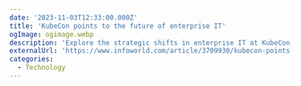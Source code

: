 ```yaml
---
date: '2023-11-03T12:33:00.000Z'
title: 'KubeCon points to the future of enterprise IT'
ogImage: ogimage.webp
description: 'Explore the strategic shifts in enterprise IT at KubeCon, highlighting the significance of open-source projects like eBPF/Cilium and Tetragon in shaping cloud infrastructure and enhancing security in distributed computing'
externalUrl: 'https://www.infoworld.com/article/3709930/kubecon-points-to-the-future-of-enterprise-it.html'
categories:
  - Technology
---
```

